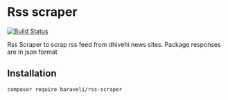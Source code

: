 # Rss scraper
[![Build Status](https://travis-ci.org/baraveli/rss-scraper.svg?branch=master)](https://travis-ci.org/baraveli/rss-scraper)

Rss Scraper to scrap rss feed from dhivehi news sites. Package responses are in json format

## Installation

```shell
composer require baraveli/rss-scraper
```
